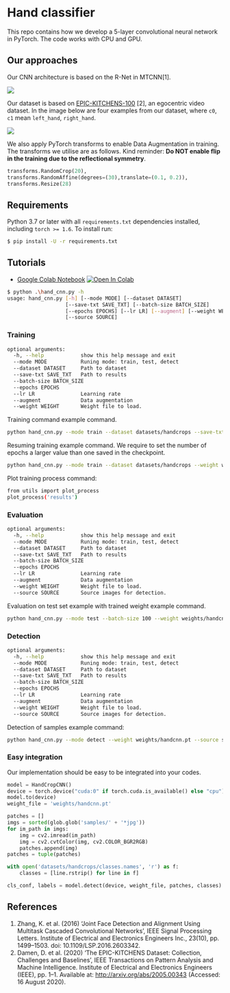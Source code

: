 # Hand classifier

This repo contains how we develop a 5-layer convolutional neural network in PyTorch. The code works with CPU and GPU. 

## Our approaches

Our CNN architecture is based on the R-Net in MTCNN[1].

![](https://i.loli.net/2020/08/27/cbMxJI7q3YiOesQ.png)

Our dataset is based on [EPIC-KITCHENS-100](https://github.com/epic-kitchens/epic-kitchens-100-annotations) [2], an egocentric video dataset. In the image below are four examples from our dataset, where `c0`, `c1` mean `left_hand`, `right_hand`.

![](https://i.loli.net/2020/08/27/ByqMCiG7OJfeITD.png)

We also apply PyTorch transforms to enable Data Augmentation in training. The transforms we utilise are as follows. Kind reminder: **Do NOT enable flip in the training due to the reflectional symmetry**.

```python
transforms.RandomCrop(20),
transforms.RandomAffine(degrees=(30),translate=(0.1, 0.2)),
transforms.Resize(28)
```

## Requirements

Python 3.7 or later with all `requirements.txt` dependencies installed, including `torch >= 1.6`. To install run:

```bash
$ pip install -U -r requirements.txt
```

## Tutorials

- [Google Colab Notebook](https://colab.research.google.com/github/JinhangZhu/hand-classifier/blob/master/quick_start.ipynb) <a href="https://colab.research.google.com/github/JinhangZhu/hand-classifier/blob/master/quick_start.ipynb" target="_parent"><img src="https://colab.research.google.com/assets/colab-badge.svg" alt="Open In Colab"/></a>

```bash
$ python .\hand_cnn.py -h                                 
usage: hand_cnn.py [-h] [--mode MODE] [--dataset DATASET]
                   [--save-txt SAVE_TXT] [--batch-size BATCH_SIZE]
                   [--epochs EPOCHS] [--lr LR] [--augment] [--weight WEIGHT]
                   [--source SOURCE]
```

### Training

```bash
optional arguments:
  -h, --help            show this help message and exit
  --mode MODE           Runing mode: train, test, detect
  --dataset DATASET     Path to dataset
  --save-txt SAVE_TXT   Path to results
  --batch-size BATCH_SIZE
  --epochs EPOCHS
  --lr LR               Learning rate
  --augment             Data augmentation
  --weight WEIGHT       Weight file to load.
```

Training command example command.

```bash
python hand_cnn.py --mode train --dataset datasets/handcrops --save-txt results --batch-size 100 --epochs 3 --lr 0.0001 --augment
```

Resuming training example command. We require to set the number of epochs a larger value than one saved in the checkpoint.

```bash
python hand_cnn.py --mode train --dataset datasets/handcrops --weight weights/handcnn.pt --save-txt results --batch-size 100 --epochs 10 --lr 0.0001 --augment
```

Plot training process command:

```bash
from utils import plot_process
plot_process('results')
```

### Evaluation

```bash
optional arguments:
  -h, --help            show this help message and exit
  --mode MODE           Runing mode: train, test, detect
  --dataset DATASET     Path to dataset
  --save-txt SAVE_TXT   Path to results
  --batch-size BATCH_SIZE
  --epochs EPOCHS
  --lr LR               Learning rate
  --augment             Data augmentation
  --weight WEIGHT       Weight file to load.
  --source SOURCE       Source images for detection.
```

Evaluation on test set example with trained weight example command.

```bash
python hand_cnn.py --mode test --batch-size 100 --weight weights/handcnn.pt
```

### Detection

```bash
optional arguments:
  -h, --help            show this help message and exit
  --mode MODE           Runing mode: train, test, detect
  --dataset DATASET     Path to dataset
  --save-txt SAVE_TXT   Path to results
  --batch-size BATCH_SIZE
  --epochs EPOCHS
  --lr LR               Learning rate
  --augment             Data augmentation
  --weight WEIGHT       Weight file to load.
  --source SOURCE       Source images for detection.
```

Detection of samples example command:

```bash
python hand_cnn.py --mode detect --weight weights/handcnn.pt --source samples
```

### Easy integration

Our implementation should be easy to be integrated into your codes.

```python
model = HandCropCNN()
device = torch.device("cuda:0" if torch.cuda.is_available() else "cpu")
model.to(device)
weight_file = 'weights/handcnn.pt'

patches = []
imgs = sorted(glob.glob('samples/' + '*jpg'))
for im_path in imgs:
    img = cv2.imread(im_path)
    img = cv2.cvtColor(img, cv2.COLOR_BGR2RGB)
    patches.append(img)
patches = tuple(patches)

with open('datasets/handcrops/classes.names', 'r') as f:
    classes = [line.rstrip() for line in f]

cls_conf, labels = model.detect(device, weight_file, patches, classes)
```

## References

1. Zhang, K. et al. (2016) ‘Joint Face Detection and Alignment Using Multitask Cascaded Convolutional Networks’, IEEE Signal Processing Letters. Institute of Electrical and Electronics Engineers Inc., 23(10), pp. 1499–1503. doi: 10.1109/LSP.2016.2603342.
2. Damen, D. et al. (2020) ‘The EPIC-KITCHENS Dataset: Collection, Challenges and Baselines’, IEEE Transactions on Pattern Analysis and Machine Intelligence. Institute of Electrical and Electronics Engineers (IEEE), pp. 1–1. Available at: http://arxiv.org/abs/2005.00343 (Accessed: 16 August 2020).